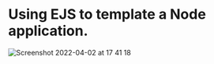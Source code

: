 
# Using EJS to template a Node application.

![Screenshot 2022-04-02 at 17 41 18](https://user-images.githubusercontent.com/62755319/161388420-aee35c93-0631-4952-b802-f9eba795ddd0.png)
